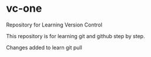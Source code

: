 # vc-one
Repository for Learning Version Control

This repository is for learning git and github step by step.

Changes added to learn git pull
